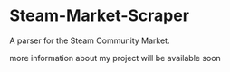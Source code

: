 # Steam-Market-Scraper
A parser for the Steam Community Market.

more information about my project will be available soon
